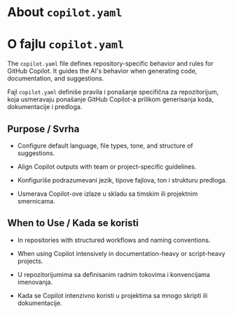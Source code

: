 # About `copilot.yaml`
# O fajlu `copilot.yaml`

The `copilot.yaml` file defines repository-specific behavior and rules for GitHub Copilot. It guides the AI's behavior when generating code, documentation, and suggestions.

Fajl `copilot.yaml` definiše pravila i ponašanje specifična za repozitorijum, koja usmeravaju ponašanje GitHub Copilot-a prilikom generisanja koda, dokumentacije i predloga.

## Purpose / Svrha
- Configure default language, file types, tone, and structure of suggestions.
- Align Copilot outputs with team or project-specific guidelines.

- Konfiguriše podrazumevani jezik, tipove fajlova, ton i strukturu predloga.
- Usmerava Copilot-ove izlaze u skladu sa timskim ili projektnim smernicama.

## When to Use / Kada se koristi
- In repositories with structured workflows and naming conventions.
- When using Copilot intensively in documentation-heavy or script-heavy projects.

- U repozitorijumima sa definisanim radnim tokovima i konvencijama imenovanja.
- Kada se Copilot intenzivno koristi u projektima sa mnogo skripti ili dokumentacije.
